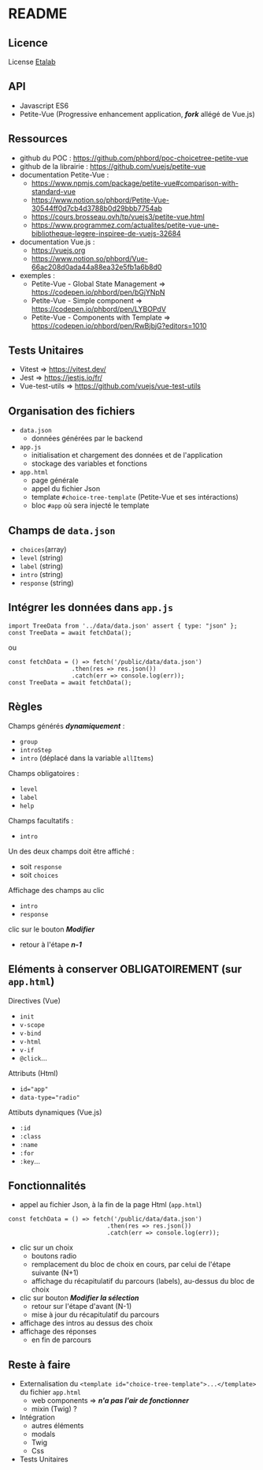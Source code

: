 # README

## Licence

License [Etalab](https://github.com/etalab/licence-ouverte/blob/master/LO.md)

## API
- Javascript ES6
- Petite-Vue (Progressive enhancement application, ___fork___ allégé de Vue.js)

## Ressources
- github du POC : https://github.com/phbord/poc-choicetree-petite-vue
- github de la librairie : https://github.com/vuejs/petite-vue
- documentation Petite-Vue :
    - https://www.npmjs.com/package/petite-vue#comparison-with-standard-vue
    - https://www.notion.so/phbord/Petite-Vue-30544ff0d7cb4d3788b0d29bbb7754ab
    - https://cours.brosseau.ovh/tp/vuejs3/petite-vue.html
    - https://www.programmez.com/actualites/petite-vue-une-bibliotheque-legere-inspiree-de-vuejs-32684
- documentation Vue.js :
    - https://vuejs.org
    - https://www.notion.so/phbord/Vue-66ac208d0ada44a88ea32e5fb1a6b8d0
- exemples :
    - Petite-Vue - Global State Management => https://codepen.io/phbord/pen/bGjYNpN
    - Petite-Vue - Simple component => https://codepen.io/phbord/pen/LYBOPdV
    - Petite-Vue - Components with Template => https://codepen.io/phbord/pen/RwBjbjG?editors=1010

## Tests Unitaires
- Vitest => https://vitest.dev/
- Jest => https://jestjs.io/fr/
- Vue-test-utils => https://github.com/vuejs/vue-test-utils

## Organisation des fichiers
- `data.json`
    - données générées par le backend
- `app.js`
    - initialisation et chargement des données et de l'application
    - stockage des variables et fonctions
- `app.html`
    - page générale
    - appel du fichier Json
    - template `#choice-tree-template` (Petite-Vue et ses intéractions)
    - bloc `#app` où sera injecté le template

## Champs de `data.json`
- `choices`(array)
- `level` (string)
- `label` (string)
- `intro` (string)
- `response` (string)

## Intégrer les données dans `app.js`
```
import TreeData from '../data/data.json' assert { type: "json" };
const TreeData = await fetchData();
```

ou

```
const fetchData = () => fetch('/public/data/data.json')
                  .then(res => res.json())
                  .catch(err => console.log(err));
const TreeData = await fetchData();
```

## Règles

Champs générés ___dynamiquement___ :
- `group`
- `introStep`
- `intro` (déplacé dans la variable `allItems`)

Champs obligatoires :
- `level`
- `label`
- `help`

Champs facultatifs :
- `intro`

Un des deux champs doit être affiché :
- soit `response`
- soit `choices`

Affichage des champs au clic
- `intro`
- `response`

clic sur le bouton ___Modifier___
- retour à l'étape ___n-1___

## Eléments à conserver OBLIGATOIREMENT (sur `app.html`)
Directives (Vue)
- `init`
- `v-scope`
- `v-bind`
- `v-html`
- `v-if`
- `@click`...

Attributs (Html)
- `id="app"`
- `data-type="radio"`

Attibuts dynamiques (Vue.js)
- `:id`
- `:class`
- `:name`
- `:for`
- `:key`...

## Fonctionnalités
- appel au fichier Json, à la fin de la page Html (`app.html`)
```
const fetchData = () => fetch('/public/data/data.json')
                            .then(res => res.json())
                            .catch(err => console.log(err));
```
- clic sur un choix
    - boutons radio
    - remplacement du bloc de choix en cours, par celui de l'étape suivante (N+1)
    - affichage du récapitulatif du parcours (labels), au-dessus du bloc de choix
- clic sur bouton ___Modifier la sélection___
    - retour sur l'étape d'avant (N-1)
    - mise à jour du récapitulatif du parcours
- affichage des intros au dessus des choix
- affichage des réponses
    - en fin de parcours

## Reste à faire
- Externalisation du `<template id="choice-tree-template">...</template>` du fichier `app.html`
    - web components => ___n'a pas l'air de fonctionner___
    - mixin (Twig) ?
- Intégration
    - autres éléments
    - modals
    - Twig
    - Css
- Tests Unitaires